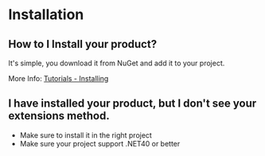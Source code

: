 # Installation

## How to I Install your product?
It's simple, you download it from NuGet and add it to your project.

More Info: [Tutorials - Installing](installing)

## I have installed your product, but I don't see your extensions method.
- Make sure to install it in the right project
- Make sure your project support .NET40 or better
